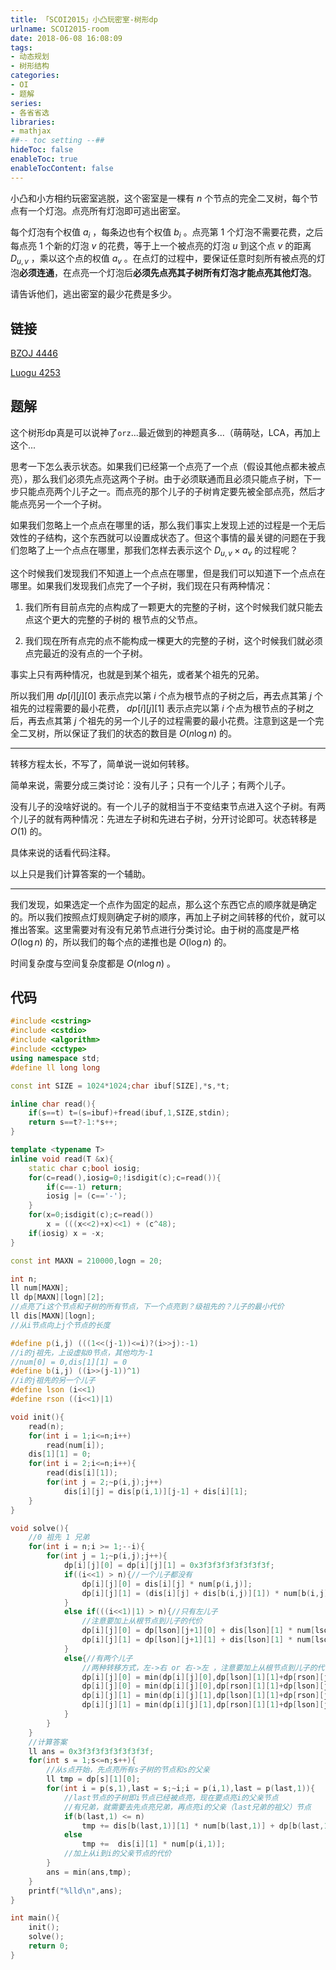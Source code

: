 ```yaml
---
title: 「SCOI2015」小凸玩密室-树形dp
urlname: SCOI2015-room
date: 2018-06-08 16:08:09
tags:
- 动态规划
- 树形结构
categories: 
- OI
- 题解
series:
- 各省省选
libraries:
- mathjax 
##-- toc setting --##
hideToc: false
enableToc: true
enableTocContent: false
---
```


小凸和小方相约玩密室逃脱，这个密室是一棵有 $n$ 个节点的完全二叉树，每个节点有一个灯泡。点亮所有灯泡即可逃出密室。

每个灯泡有个权值 $a_i$ ，每条边也有个权值 $b_i$ 。点亮第 $1$ 个灯泡不需要花费，之后每点亮 $1$ 个新的灯泡 $v$ 的花费，等于上一个被点亮的灯泡 $u$ 到这个点 $v$ 的距离 $D_{u,v}$ ，乘以这个点的权值 $a_v$ 。在点灯的过程中，要保证任意时刻所有被点亮的灯泡**必须连通**，在点亮一个灯泡后**必须先点亮其子树所有灯泡才能点亮其他灯泡**。

请告诉他们，逃出密室的最少花费是多少。

<!--more-->

## 链接

[BZOJ 4446](https://www.lydsy.com/JudgeOnline/problem.php?id=4446)

[Luogu 4253](https://www.luogu.org/problemnew/show/P4253)

## 题解

这个树形dp真是可以说神了`orz`...最近做到的神题真多...（萌萌哒，LCA，再加上这个...

思考一下怎么表示状态。如果我们已经第一个点亮了一个点（假设其他点都未被点亮），那么我们必须先点亮这两个子树。由于必须联通而且必须只能点子树，下一步只能点亮两个儿子之一。而点亮的那个儿子的子树肯定要先被全部点亮，然后才能点亮另一个一个子树。

如果我们忽略上一个点点在哪里的话，那么我们事实上发现上述的过程是一个无后效性的子结构，这个东西就可以设置成状态了。但这个事情的最关键的问题在于我们忽略了上一个点点在哪里，那我们怎样去表示这个 $D_{u,v} \times a_v$ 的过程呢？

这个时候我们发现我们不知道上一个点点在哪里，但是我们可以知道下一个点点在哪里。如果我们发现我们点完了一个子树，我们现在只有两种情况：

1. 我们所有目前点完的点构成了一颗更大的完整的子树，这个时候我们就只能去点这个更大的完整的子树的
根节点的父节点。

2. 我们现在所有点完的点不能构成一棵更大的完整的子树，这个时候我们就必须点完最近的没有点的一个子树。

事实上只有两种情况，也就是到某个祖先，或者某个祖先的兄弟。

所以我们用 $dp[i][j][0]$ 表示点完以第 $i$ 个点为根节点的子树之后，再去点其第 $j$ 个祖先的过程需要的最小花费， $dp[i][j][1]$ 表示点完以第 $i$ 个点为根节点的子树之后，再去点其第 $j$ 个祖先的另一个儿子的过程需要的最小花费。注意到这是一个完全二叉树，所以保证了我们的状态的数目是 $O(n \log{n})$ 的。

- - -

转移方程太长，不写了，简单说一说如何转移。

简单来说，需要分成三类讨论：没有儿子；只有一个儿子；有两个儿子。

没有儿子的没啥好说的。有一个儿子的就相当于不变结束节点进入这个子树。有两个儿子的就有两种情况：先进左子树和先进右子树，分开讨论即可。状态转移是 $O(1)$ 的。

具体来说的话看代码注释。

以上只是我们计算答案的一个辅助。

- - -

我们发现，如果选定一个点作为固定的起点，那么这个东西它点的顺序就是确定的。所以我们按照点灯规则确定子树的顺序，再加上子树之间转移的代价，就可以推出答案。这里需要对有没有兄弟节点进行分类讨论。由于树的高度是严格 $O(\log n)$ 的，所以我们的每个点的递推也是 $O(\log n)$ 的。

时间复杂度与空间复杂度都是 $O(n \log n)$ 。


## 代码


```cpp
#include <cstring>
#include <cstdio>
#include <algorithm>
#include <cctype>
using namespace std;
#define ll long long

const int SIZE = 1024*1024;char ibuf[SIZE],*s,*t;

inline char read(){
    if(s==t) t=(s=ibuf)+fread(ibuf,1,SIZE,stdin);
    return s==t?-1:*s++;
}

template <typename T>
inline void read(T &x){
    static char c;bool iosig;
    for(c=read(),iosig=0;!isdigit(c);c=read()){
        if(c==-1) return;
        iosig |= (c=='-');
    }
    for(x=0;isdigit(c);c=read())
        x = (((x<<2)+x)<<1) + (c^48);
    if(iosig) x = -x;
}

const int MAXN = 210000,logn = 20;

int n;
ll num[MAXN]; 
ll dp[MAXN][logn][2];
//点亮了i这个节点和子树的所有节点，下一个点亮到？级祖先的？儿子的最小代价 
ll dis[MAXN][logn];
//从i节点向上j个节点的长度 

#define p(i,j) (((1<<(j-1))<=i)?(i>>j):-1)
//i的j祖先，上设虚拟0节点，其他均为-1
//num[0] = 0,dis[1][1] = 0
#define b(i,j) ((i>>(j-1))^1)
//i的j祖先的另一个儿子
#define lson (i<<1)
#define rson ((i<<1)|1)

void init(){
    read(n);
    for(int i = 1;i<=n;i++)
        read(num[i]);
    dis[1][1] = 0;
    for(int i = 2;i<=n;i++){
        read(dis[i][1]);
        for(int j = 2;~p(i,j);j++)
            dis[i][j] = dis[p(i,1)][j-1] + dis[i][1];
    }
}

void solve(){
    //0 祖先 1 兄弟 
    for(int i = n;i >= 1;--i){
        for(int j = 1;~p(i,j);j++){
            dp[i][j][0] = dp[i][j][1] = 0x3f3f3f3f3f3f3f3f;
            if((i<<1) > n){//一个儿子都没有 
                dp[i][j][0] = dis[i][j] * num[p(i,j)];
                dp[i][j][1] = (dis[i][j] + dis[b(i,j)][1]) * num[b(i,j)];
            }
            else if(((i<<1)|1) > n){//只有左儿子 
            	//注意要加上从根节点到儿子的代价
                dp[i][j][0] = dp[lson][j+1][0] + dis[lson][1] * num[lson];
                dp[i][j][1] = dp[lson][j+1][1] + dis[lson][1] * num[lson];
            }
            else{//有两个儿子
            	//两种转移方式，左->右 or 右->左 ，注意要加上从根节点到儿子的代价
                dp[i][j][0] = min(dp[i][j][0],dp[lson][1][1]+dp[rson][j+1][0] + dis[lson][1] * num[lson]);
                dp[i][j][0] = min(dp[i][j][0],dp[rson][1][1]+dp[lson][j+1][0] + dis[rson][1] * num[rson]);
                dp[i][j][1] = min(dp[i][j][1],dp[lson][1][1]+dp[rson][j+1][1] + dis[lson][1] * num[lson]);
                dp[i][j][1] = min(dp[i][j][1],dp[rson][1][1]+dp[lson][j+1][1] + dis[rson][1] * num[rson]);
            }
        }
    }
    //计算答案
    ll ans = 0x3f3f3f3f3f3f3f3f;
    for(int s = 1;s<=n;s++){
    	//从s点开始，先点亮所有s子树的节点和s的父亲
        ll tmp = dp[s][1][0];
        for(int i = p(s,1),last = s;~i;i = p(i,1),last = p(last,1)){
            //last节点的子树即i节点已经被点亮，现在要点亮i的父亲节点
            //有兄弟，就需要去先点亮兄弟，再点亮i的父亲（last兄弟的祖父）节点
            if(b(last,1) <= n)
            	tmp += dis[b(last,1)][1] * num[b(last,1)] + dp[b(last,1)][2][0];
            else
                tmp +=  dis[i][1] * num[p(i,1)];
        	//加上从i到i的父亲节点的代价
        }
        ans = min(ans,tmp);
    }
    printf("%lld\n",ans);
}

int main(){
    init();
    solve();
    return 0;
}
```

